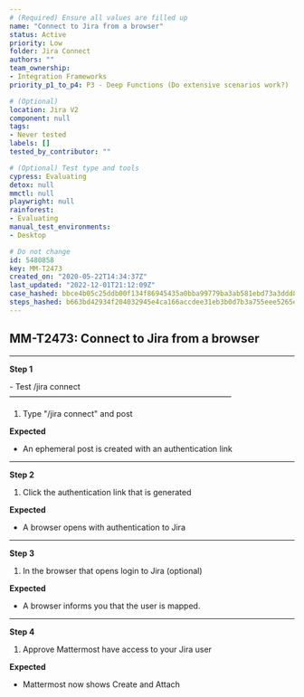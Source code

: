 ```yaml
---
# (Required) Ensure all values are filled up
name: "Connect to Jira from a browser"
status: Active
priority: Low
folder: Jira Connect
authors: ""
team_ownership: 
- Integration Frameworks
priority_p1_to_p4: P3 - Deep Functions (Do extensive scenarios work?)

# (Optional)
location: Jira V2
component: null
tags:
- Never tested
labels: []
tested_by_contributor: ""

# (Optional) Test type and tools
cypress: Evaluating
detox: null
mmctl: null
playwright: null
rainforest: 
- Evaluating
manual_test_environments:
- Desktop

# Do not change
id: 5480858
key: MM-T2473
created_on: "2020-05-22T14:34:37Z"
last_updated: "2022-12-01T21:12:09Z"
case_hashed: bbce4b05c25ddb00f134f86945435a0bba99779ba3ab581ebd73a3ddd81953c47c6c5e14799dafeaaf60e0a9573e3a19
steps_hashed: b663bd42934f204032945e4ca166accdee31eb3b0d7b3a755eee5265e03a0de9a46b6d7c39b13a38b07cb50cd1eafdc6
---
```


<!-- (Auto-generated) Based on frontmatter's "key" and "name" -->

## MM-T2473: Connect to Jira from a browser

---

**Step 1**

\- Test /jira connect\
————————————————————————————

1. Type "/jira connect" and post

**Expected**

- An ephemeral post is created with an authentication link

---

**Step 2**

1. Click the authentication link that is generated

**Expected**

- A browser opens with authentication to Jira

---

**Step 3**

1. In the browser that opens login to Jira (optional)

**Expected**

- A browser informs you that the user is mapped.

---

**Step 4**

1. Approve Mattermost have access to your Jira user

**Expected**

- Mattermost now shows Create and Attach
